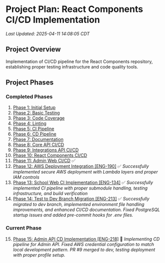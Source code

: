 # Project Plan: React Components CI/CD Implementation

_Last Updated: 2025-04-11 14:08:05 CDT_

## Project Overview

Implementation of CI/CD pipeline for the React Components repository, establishing proper testing infrastructure and code quality tools.

## Project Phases

### Completed Phases
1. [Phase 1: Initial Setup](../working-memory/done/phase-1-initial-setup/summary.md)
2. [Phase 2: Basic Testing](../working-memory/done/phase-2-basic-testing/summary.md)
3. [Phase 3: Code Coverage](../working-memory/done/phase-3-code-coverage/summary.md)
4. [Phase 4: Linting](../working-memory/done/phase-4-linting/summary.md)
5. [Phase 5: CI Pipeline](../working-memory/done/phase-5-ci-pipeline/summary.md)
6. [Phase 6: CD Pipeline](../working-memory/done/phase-6-cd-pipeline/summary.md)
7. [Phase 7: Documentation](../working-memory/done/phase-7-documentation/summary.md)
8. [Phase 8: Core API CI/CD](../working-memory/done/phase-8-core-api-cicd/summary.md)
9. [Phase 9: Integrations API CI/CD](../working-memory/done/phase-9-integrations-api-cicd/summary.md)
10. [Phase 10: React Components CI/CD](../working-memory/done/phase-10-react-components-cicd/summary.md)
11. [Phase 11: Admin Web CI/CD](../working-memory/done/phase-11-admin-web-cicd/summary.md) ✅
12. [Phase 12: AWS Deployment Integration [ENG-190]](../working-memory/done/phase-12-deployment/summary.md) ✅
    _Successfully implemented secure AWS deployment with Lambda layers and proper IAM controls_
13. [Phase 13: School Web CI Implementation [ENG-134]](../working-memory/done/phase-13-school-web-cicd/summary.md) ✅
    _Successfully implemented CI pipeline with proper submodule handling, testing infrastructure, and build verification_
14. [Phase 14: Test to Dev Branch Migration [ENG-213]](../working-memory/done/phase-14-test-to-dev-migration/summary.md) ✅
    _Successfully migrated to dev branch, implemented environment file handling improvements, and enhanced CI/CD documentation. Fixed PostgreSQL startup issues and added pre-commit hooks for .env files._

### Current Phase
15. [Phase 15: Admin API CD Implementation [ENG-218]](../working-memory/phase-15-admin-api-cd/plan.md) 🔄
    _Implementing CD pipeline for Admin API. Fixed AWS credential configuration to match local development pattern. PR #9 merged to dev, testing deployment with proper profile setup._


